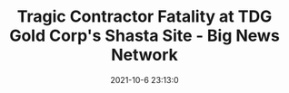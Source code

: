 ---
"title": "Tragic Contractor Fatality at TDG Gold Corp's Shasta Site - Big News Network"
"date": "2021-10-6 23:13:0"
"feed_name": "GOOGLENEWSDRILLING"
"feed_website": "https://news.google.com/search?q=drilling%2Bincident&hl=en-US&gl=US&ceid=US:en"
"feed_rss": "https://news.google.com/rss/search?q=drilling%2Bincident&hl=en-US&gl=US&ceid=US:en"
"link": "https://www.bignewsnetwork.com/news/271413942/tragic-contractor-fatality-at-tdg-gold-corps-shasta-site"
"source": "{'href': 'https://www.bignewsnetwork.com', 'title': 'Big News Network'}"
"file": "_posts/2021-1-1-0325235282906178b4629a3f4ffffa331e49a7b9.md"
"accident": "0"
"drilling": "0"
"dead": "0"
"injured": "0"
"arrested": "0"
"place": "unknown place"
"where": "unknown site"
"causes": "unknown"
"place_uri": "unknown place"
---